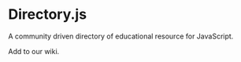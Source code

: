 Directory.js
============

A community driven directory of educational resource for JavaScript.


Add to our wiki.